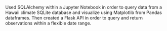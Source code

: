 Used SQLAlchemy within a Jupyter Notebook in order to query data from a Hawaii climate SQLite database and visualize using Matplotlib from Pandas dataframes. Then created a Flask API in order to query and return observations within a flexible date range. 
